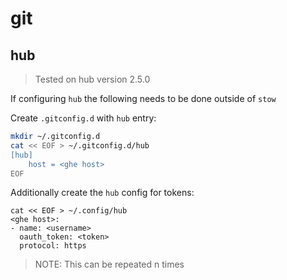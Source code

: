 # git

## hub
> Tested on hub version 2.5.0

If configuring `hub` the following needs to be done outside of `stow`

Create `.gitconfig.d` with `hub` entry:

```sh
mkdir ~/.gitconfig.d
cat << EOF > ~/.gitconfig.d/hub
[hub]
    host = <ghe host>
EOF
```

Additionally create the `hub` config for tokens:
```
cat << EOF > ~/.config/hub
<ghe host>:
- name: <username>
  oauth_token: <token>
  protocol: https
```
> NOTE: This can be repeated n times

